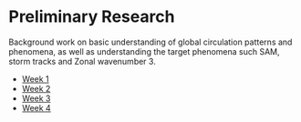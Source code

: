 # Preliminary Research

Background work on basic understanding of global circulation patterns and phenomena, as well as understanding the target phenomena such SAM, storm tracks and Zonal wavenumber 3.

- [Week 1](preliminary_research/week1.md)
- [Week 2](preliminary_research/week2.md)
- [Week 3](preliminary_research/week3.md)
- [Week 4](preliminary_research/week4.md)